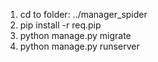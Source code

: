 
1. cd to folder: ../manager_spider
2. pip install -r req.pip
3. python manage.py migrate
4. python manage.py runserver